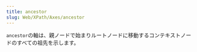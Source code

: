 ```yaml
---
title: ancestor
slug: Web/XPath/Axes/ancestor
---
```


`ancestor`の軸は、親ノードで始まりルートノードに移動するコンテキストノードのすべての祖先を示します。
